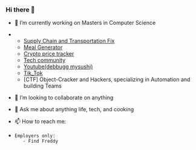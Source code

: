 ### Hi there 👋

- 🔭 I’m currently working on Masters in Computer Science
-  - [Supply Chain and Transportation Fix](https://github.com/fmckenzie05/Supply-Chain-and-Transportation-Fix)
   - [Meal Generator](https://github.com/fmckenzie05/meal-generator)
   - [Crypto price tracker](https://github.com/fmckenzie05/crypto_price_ticker)
   - [Tech community](https://www.reddit.com/r/TechHive/)
   - [Youtube(debbugg mysushi)](https://www.youtube.com/channel/UChVU8dfXy91szlgnsgo_SdA)
   - [Tik_Tok](https://www.tiktok.com/@cyber_bum966)
   - [CTF] Object-Cracker and Hackers, specializing in Automation and building Teams

- 👯 I’m looking to collaborate on anything
- 💬 Ask me about anything life, tech, and cooking
- 📫 How to reach me:
-     Employers only:
         - Find Freddy

